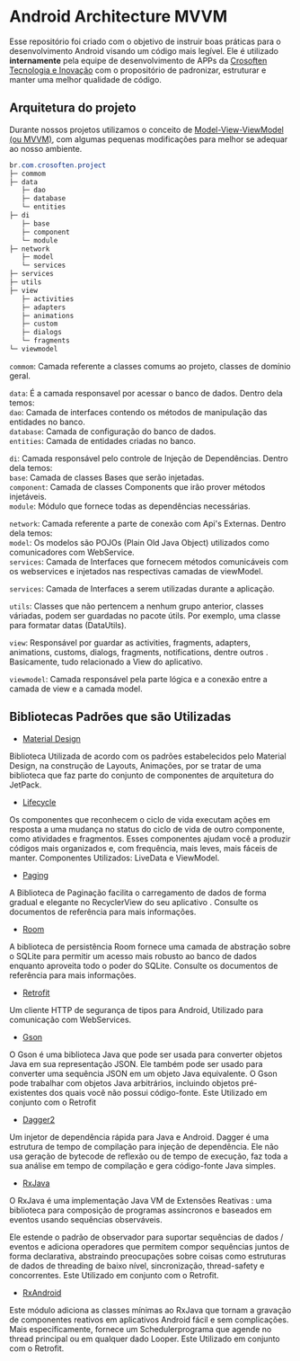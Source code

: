# Android Architecture MVVM

Esse repositório foi criado com o objetivo de instruir boas práticas para o desenvolvimento Android visando um código mais legível. Ele é utilizado **internamente** pela equipe de desenvolvimento de APPs da [Crosoften Tecnologia e Inovação](https://crosoften.com/) com o propositório de padronizar, estruturar e manter uma melhor qualidade de código.

## Arquitetura do projeto

Durante nossos projetos utilizamos o conceito de [Model-View-ViewModel (ou MVVM)](https://en.wikipedia.org/wiki/Model%E2%80%93view%E2%80%93viewmodel), com algumas pequenas modificações para melhor se adequar ao nosso ambiente.

```java
br.com.crosoften.project
├─ commom
├─ data
   ├─ dao
   ├─ database
   └─ entities
├─ di
   ├─ base
   ├─ component
   └─ module
├─ network
   ├─ model
   └─ services   
├─ services
├─ utils
├─ view
   ├─ activities
   ├─ adapters
   ├─ animations
   ├─ custom
   ├─ dialogs
   └─ fragments
└─ viewmodel
```

`commom`: Camada referente a classes comums ao projeto, classes de domínio geral.

`data`: É a camada responsavel por acessar o banco de dados. Dentro dela temos: <br/>
`dao`: Camada de interfaces contendo os métodos de manipulação das entidades no banco.<br/>
`database`: Camada de configuração do banco de dados. <br/>
`entities`: Camada de entidades criadas no banco. <br/>

`di`: Camada responsável pelo controle de Injeção de Dependências. Dentro dela temos: <br/>
`base`: Camada de classes Bases que serão injetadas.<br/>
`component`: Camada de classes Components que irão prover métodos injetáveis. <br/>
`module`: Módulo que fornece todas as dependências necessárias. <br/>

`network`: Camada referente a parte de conexão com Api's Externas. Dentro dela temos: <br/>
`model`: Os modelos são POJOs (Plain Old Java Object) utilizados como comunicadores com WebService. <br/>
`services`: Camada de Interfaces que fornecem métodos comunicáveis com os webservices e injetados nas respectivas camadas de viewModel. <br/>

`services`: Camada de Interfaces a serem utilizadas durante a aplicação.

`utils`: Classes que não pertencem a nenhum grupo anterior, classes váriadas, podem ser guardadas no pacote útils. Por exemplo, uma classe para formatar datas (DataUtils).

`view`: Responsável por guardar as activities, fragments, adapters, animations, customs, dialogs, fragments, notifications, dentre outros . Basicamente, tudo relacionado a View do aplicativo.

`viewmodel`: Camada responsável pela parte lógica e a conexão entre a camada de view e a camada model.


## Bibliotecas Padrões que são Utilizadas

* [Material Design](https://material.io/develop/android/docs/getting-started/)
<p> Biblioteca Utilizada de acordo com os padrões estabelecidos pelo Material Design, na construção de Layouts, Animações, por se tratar de uma biblioteca que faz parte do conjunto de componentes de arquitetura do JetPack. </p>

* [Lifecycle](https://developer.android.com/jetpack/androidx/releases/lifecycle)
<p> Os componentes que reconhecem o ciclo de vida executam ações em resposta a uma mudança no status do ciclo de vida de outro componente, como atividades e fragmentos. Esses componentes ajudam você a produzir códigos mais organizados e, com frequência, mais leves, mais fáceis de manter. Componentes Utilizados: LiveData e ViewModel. </p>

* [Paging](https://developer.android.com/jetpack/androidx/releases/paging)
<p> A Biblioteca de Paginação facilita o carregamento de dados de forma gradual e elegante no RecyclerView do seu aplicativo . Consulte os documentos de referência para mais informações. </p>

* [Room](https://developer.android.com/jetpack/androidx/releases/room) 
<p> A biblioteca de persistência Room fornece uma camada de abstração sobre o SQLite para permitir um acesso mais robusto ao banco de dados enquanto aproveita todo o poder do SQLite. Consulte os documentos de referência para mais informações. </p>

* [Retrofit](https://square.github.io/retrofit/)
<p> Um cliente HTTP de segurança de tipos para Android, Utilizado para comunicação com WebServices. </p>

* [Gson](https://github.com/google/gson)
<p> O Gson é uma biblioteca Java que pode ser usada para converter objetos Java em sua representação JSON. Ele também pode ser usado para converter uma sequência JSON em um objeto Java equivalente. O Gson pode trabalhar com objetos Java arbitrários, incluindo objetos pré-existentes dos quais você não possui código-fonte. Este Utilizado em conjunto com o Retrofit</p>

* [Dagger2](https://github.com/google/dagger)
<p> Um injetor de dependência rápida para Java e Android.
Dagger é uma estrutura de tempo de compilação para injeção de dependência. Ele não usa geração de bytecode de reflexão ou de tempo de execução, faz toda a sua análise em tempo de compilação e gera código-fonte Java simples. </p>

* [RxJava](https://github.com/ReactiveX/RxJava)
<p> O RxJava é uma implementação Java VM de Extensões Reativas : uma biblioteca para composição de programas assíncronos e baseados em eventos usando sequências observáveis. 

Ele estende o padrão de observador para suportar sequências de dados / eventos e adiciona operadores que permitem compor sequências juntos de forma declarativa, abstraindo preocupações sobre coisas como estruturas de dados de threading de baixo nível, sincronização, thread-safety e concorrentes. 
Este Utilizado em conjunto com o Retrofit.</p>


* [RxAndroid](https://github.com/ReactiveX/RxAndroid)
<p> Este módulo adiciona as classes mínimas ao RxJava que tornam a gravação de componentes reativos em aplicativos Android fácil e sem complicações. Mais especificamente, fornece um Schedulerprograma que agende no thread principal ou em qualquer dado Looper. 
Este Utilizado em conjunto com o Retrofit.</p>




